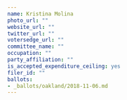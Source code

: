 ```yaml
---
name: Kristina Molina
photo_url: ""
website_url: ""
twitter_url: ""
votersedge_url: ""
committee_name: ""
occupation: ""
party_affiliation: ""
is_accepted_expenditure_ceiling: yes
filer_id: ""
ballots:
- _ballots/oakland/2018-11-06.md
---
```

